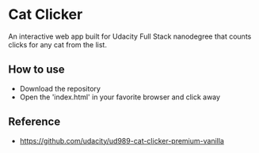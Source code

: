 # Cat Clicker
An interactive web app built for Udacity Full Stack nanodegree that counts clicks for any cat from the list.
## How to use
* Download the repository
* Open the 'index.html' in your favorite browser and click away
## Reference
* https://github.com/udacity/ud989-cat-clicker-premium-vanilla
